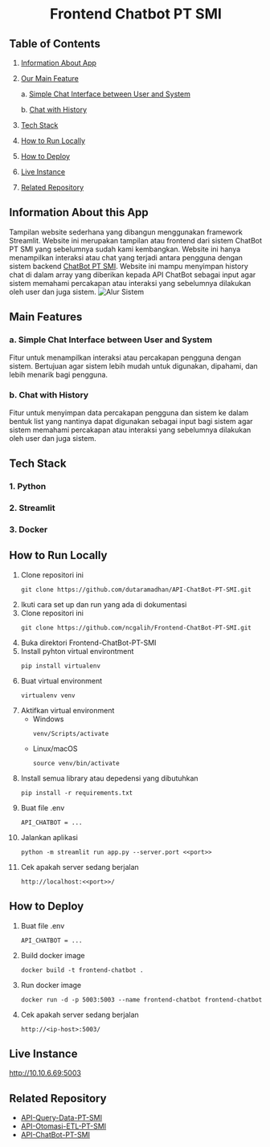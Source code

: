 <h1 align="center">Frontend Chatbot PT SMI</h1>

## Table of Contents
1. [Information About App](#api-info)
2. [Our Main Feature](#main-feature)

   a. [Simple Chat Interface between User and System](#chat-frontend)

   b. [Chat with History](#chat-history)
   
3. [Tech Stack](#tech-stack)
4. [How to Run Locally](#run-local)
5. [How to Deploy](#deploy)
6. [Live Instance](#live-instance)
7. [Related Repository](#related-repo)

<a name="api-info"></a>
## Information About this App
Tampilan website sederhana yang dibangun menggunakan framework Streamlit. Website ini merupakan tampilan atau frontend dari sistem ChatBot PT SMI yang sebelumnya sudah kami kembangkan. Website ini hanya menampilkan interaksi atau chat yang terjadi antara pengguna dengan sistem backend <a href='https://github.com/dutaramadhan/API-ChatBot-PT-SMI'>ChatBot PT SMI</a>. Website ini mampu menyimpan history chat di dalam array yang diberikan kepada API ChatBot sebagai input agar sistem memahami percakapan atau interaksi yang sebelumnya dilakukan oleh user dan juga sistem.
![Alur Sistem](https://drive.google.com/uc?id=1CpvhGemfxAdzEMBwoMH9L0mPVsGm6TQl)

<a name="main-feature"></a>
## Main Features
<a name="chat-frontend"></a>
### a. Simple Chat Interface between User and System
Fitur untuk menampilkan interaksi atau percakapan pengguna dengan sistem. Bertujuan agar sistem lebih mudah untuk digunakan, dipahami, dan lebih menarik bagi pengguna.
<a name="chat-history"></a>
### b. Chat with History
Fitur untuk menyimpan data percakapan pengguna dan sistem ke dalam bentuk list yang nantinya dapat digunakan sebagai input bagi sistem agar sistem memahami percakapan atau interaksi yang sebelumnya dilakukan oleh user dan juga sistem.

<a name="tech-stack"></a>
## Tech Stack
### 1. Python
### 2. Streamlit
### 3. Docker

<a name="run-local"></a>
## How to Run Locally
1. Clone repositori ini
   ```
   git clone https://github.com/dutaramadhan/API-ChatBot-PT-SMI.git
   ```
2. Ikuti cara set up dan run yang ada di dokumentasi
3. Clone repositori ini
   ```
   git clone https://github.com/ncgalih/Frontend-ChatBot-PT-SMI.git
   ```
4. Buka direktori Frontend-ChatBot-PT-SMI
5. Install pyhton virtual environtment 
   ```
   pip install virtualenv
   ```
6. Buat virtual environment
   ```
   virtualenv venv
   ```
7. Aktifkan virtual environment
   - Windows
     ```
     venv/Scripts/activate
     ```
   - Linux/macOS
     ```
     source venv/bin/activate
     ```
8. Install semua library atau depedensi yang dibutuhkan
   ```
   pip install -r requirements.txt
   ```
9. Buat file .env
   ```
   API_CHATBOT = ...
   ```
10. Jalankan aplikasi
    ```
    python -m streamlit run app.py --server.port <<port>> 
    ```
11. Cek apakah server sedang berjalan
    ```
    http://localhost:<<port>>/
    ```

<a name="deploy"></a>
## How to Deploy
1. Buat file .env
   ```
   API_CHATBOT = ...
   ```
2. Build docker image
   ```
   docker build -t frontend-chatbot .
   ```
3. Run docker image
   ```
   docker run -d -p 5003:5003 --name frontend-chatbot frontend-chatbot
   ```
4. Cek apakah server sedang berjalan
    ```
    http://<ip-host>:5003/
    ```

<a name="live-instance"></a>
## Live Instance
http://10.10.6.69:5003

<a name="related-repo"></a>
## Related Repository
- <a href='https://github.com/dutaramadhan/API-Query-Data-PT-SMI'>API-Query-Data-PT-SMI</a>
- <a href='https://github.com/dutaramadhan/API-Otomasi-ETL-PT-SMI'>API-Otomasi-ETL-PT-SMI</a>
- <a href='https://github.com/dutaramadhan/API-ChatBot-PT-SMI'> API-ChatBot-PT-SMI</a>
